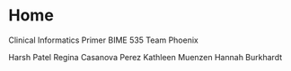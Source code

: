 # Home
Clinical Informatics Primer
BIME 535
Team Phoenix

Harsh Patel
Regina Casanova Perez
Kathleen Muenzen
Hannah Burkhardt
